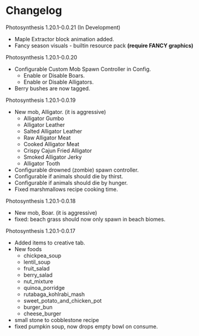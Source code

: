 # Changelog

Photosynthesis 1.20.1-0.0.21 (In Development)
- Maple Extractor block animation added.
- Fancy season visuals - builtin resource pack **(require FANCY graphics)**

Photosynthesis 1.20.1-0.0.20
- Configurable Custom Mob Spawn Controller in Config.
    - Enable or Disable Boars.
    - Enable or Disable Alligators.
- Berry bushes are now tagged.

Photosynthesis 1.20.1-0.0.19
- New mob, Alligator. (it is aggressive)
    - Alligator Gumbo
    - Alligator Leather
    - Salted Alligator Leather
    - Raw Alligator Meat
    - Cooked Alligator Meat
    - Crispy Cajun Fried Alligator
    - Smoked Alligator Jerky
    - Alligator Tooth
- Configurable drowned (zombie) spawn controller.
- Configurable if animals should die by thirst.
- Configurable if animals should die by hunger.
- Fixed marshmallows recipe cooking time.

Photosynthesis 1.20.1-0.0.18
- New mob, Boar. (it is aggressive)
- fixed: beach grass should now only spawn in beach biomes.

Photosynthesis 1.20.1-0.0.17
- Added items to creative tab.
- New foods
    - chickpea_soup
    - lentil_soup
    - fruit_salad
    - berry_salad
    - nut_mixture
    - quinoa_porridge
    - rutabaga_kohlrabi_mash
    - sweet_potato_and_chicken_pot
    - burger_bun
    - cheese_burger
- small stone to cobblestone recipe
- fixed pumpkin soup, now drops empty bowl on consume.